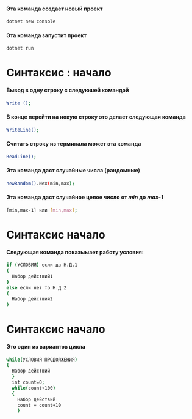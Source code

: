 #### Эта команда создает новый проект
```sh
dotnet new console
```

#### Эта команда запустит проект
```sh
dotnet run 
```
# Синтаксис : начало
#### Вывод в одну строку с следуюшей командой
```sh
Write ();
```
#### В конце перейти на новую строку это делает следующая команда
```sh
WriteLine();
```
#### Считать строку из терминала может эта команда
```sh
ReadLine();
```
#### Эта команда даст случайные числа (рандомные)
```sh
newRandom().Nex(min,max);
```

#### Эта команда даст случайное целое число от ***min*** до ***max-1***
```sh
[min,max-1] или [min,max];
```

# Синтаксис начало
#### Следующая команда показыыает работу условия:
```sh
if (УСЛОВИЯ) если да Н.Д.1
{
  Набор действий1 
}
else если нет то Н.Д 2
{
  Набор действий2
}
```
# Синтаксис начало
#### Это один из вариантов цикла
```sh
while(УСЛОВИЯ ПРОДОЛЖЕНИЯ)
{
  Набор действий
  }
  int count=0;
  while(count<100)
  {
    Набор действий
    count = count+10
    }
    
    
  



